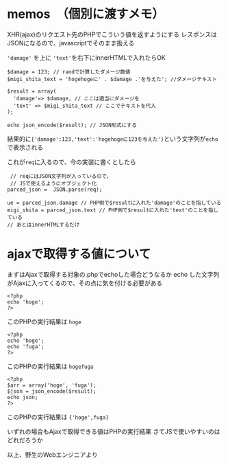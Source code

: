 # memos　（個別に渡すメモ）

XHR(ajax)のリクエスト先のPHPでこういう値を返すようにする
レスポンスはJSONになるので、javascriptでそのまま扱える

`'damage'` を上に `'text'`を右下にinnerHTMLで入れたらOK
```
$damage = 123; // randで計算したダメージ数値
$migi_shita_text = 'hogehogeに' . $damage .'を与えた'; //ダメージテキスト

$result = array(
  'damage'=> $damage, // ここは適当にダメージを
  'text' => $migi_shita_text // ここでテキストを代入
);

echo json_encode($result); // JSON形式にする
```

結果的に`{'damage':123,'text':'hogehogeに123を与えた'}`という文字列が`echo`で表示される

これが`req`に入るので、今の実装に書くとしたら
```
 // reqにはJSON文字列が入っているので、
 // JSで使えるようにオブジェクト化
parced_json =  JSON.parse(req);

ue = parced_json.damage // PHP側で$resultに入れた'damage'のことを指している
migi_shita = parced_json.text // PHP側で$resultに入れた'text'のことを指している
// あとはinnerHTMLするだけ
```



# ajaxで取得する値について

まずはAjaxで取得する対象の.phpでechoした場合どうなるか
echo した文字列がAjaxに入ってくるので、その点に気を付ける必要がある
```
<?php
echo 'hoge';
?>
```
このPHPの実行結果は
`hoge`

```
<?php
echo 'hoge';
echo 'fuga';
?>
```
このPHPの実行結果は
`hogefuga`

```
<?php
$arr = array('hoge', 'fuga');
$json = json_encode($result);
echo json;
?>
```
このPHPの実行結果は
`{'hoge',fuga}`

いずれの場合もAjaxで取得できる値はPHPの実行結果
さてJSで使いやすいのはどれだろうか

以上、野生のWebエンジニアより
